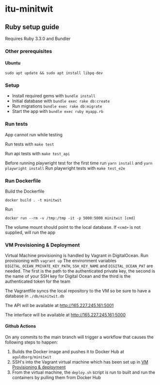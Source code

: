 # itu-minitwit

## Ruby setup guide

Requires Ruby 3.3.0 and Bundler


### Other prerequisites

#### Ubuntu

```
sudo apt update && sudo apt install libpq-dev
```

### Setup

- Install required gems with `bundle install`
- Initial database with `bundle exec rake db:create`
- Run migrations `bundle exec rake db:migrate`
- Start the app with `bundle exec ruby myapp.rb`


### Run tests

App cannot run while testing

Run tests with `make test`

Run api tests with `make test_api`

Before running playwright test for the first time run `yarn install` and `yarn playwright install`
Run playwright tests with `make test_e2e`

### Run Dockerfile

Build the Dockerfile
```
docker build . -t minitwit
```

Run

```
docker run --rm -v /tmp:/tmp -it -p 5000:5000 minitwit [cmd]
```

The volume mount should point to the local database.
If `<cmd>` is not supplied, will run the app


### VM Provisioning & Deployment

Virtual Machine provisioning is handled by Vagrant in DigitalOcean.
Run provisioning with `vagrant up`
The environment variables `DIGITAL_OCEAN_PRIVATE_KEY_PATH`, `SSH_KEY_NAME` and `DIGITAL_OCEAN_PAT` are needed.
The first is the path to the authenticated private key, the second is the name of your SSH key for Digital Ocean and the third is the authenticated token for the team

The Vagrantfile syncs the local repository to the VM so be sure to have a database in `./db/minitwit.db`

The API will be available at http://165.227.245.161:5001

The interface will be available at http://165.227.245.161:5000

#### Github Actions

On any commits to the main branch will trigger a workflow that causes the following steps to happen:
1. Builds the Docker image and pushes it to Docker Hub at `aguldborg/minitwit`
2. SSH's into the Vagrant virtual machine which has been set up in [VM Provisioning & deployment](#vm-provisioning--deployment)
3. From the virtual machine, the `deploy.sh` script is run to built and run the containers by pulling them from Docker Hub
